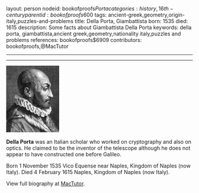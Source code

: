 layout: person
nodeid: bookofproofs$Porta
categories: history,16th-century
parentid: bookofproofs$600
tags: ancient-greek,geometry,origin-italy,puzzles-and-problems
title: Della Porta, Giambattista
born: 1535
died: 1615
description: Some facts about Giambattista Della Porta
keywords: della porta, giambattista,ancient greek,geometry,nationality italy,puzzles and problems
references: bookofproofs$6909
contributors: bookofproofs,@MacTutor

---


---

![Porta.jpg](https://github.com/bookofproofs/bookofproofs.github.io/blob/main/_sources/_assets/images/portraits/Porta.jpg?raw=true)

**Della Porta** was an Italian scholar who worked on cryptography and also on optics. He claimed to be the inventor of the telescope although he does not appear to have constructed one before Galileo.

Born 1 November 1535 Vico Equense near Naples, Kingdom of Naples (now Italy). Died 4 February 1615 Naples, Kingdom of Naples (now Italy).


View full biography at [MacTutor](https://mathshistory.st-andrews.ac.uk/Biographies/Porta/).